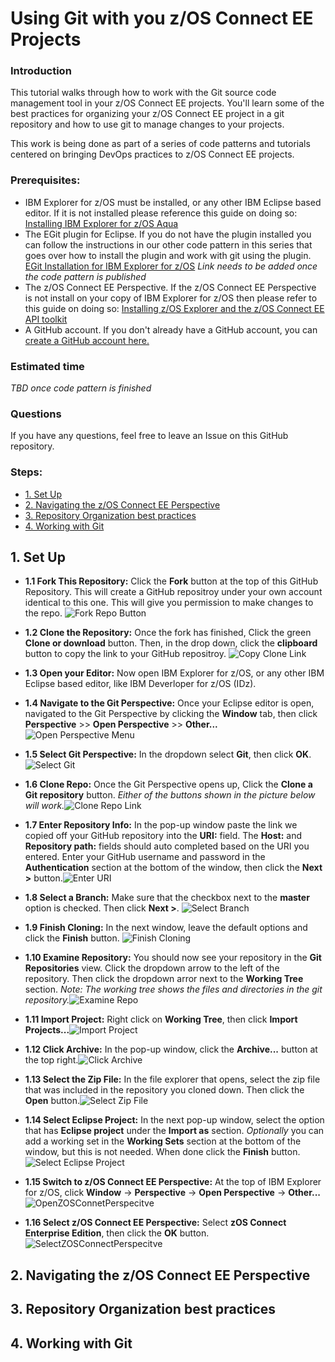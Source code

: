 # Using Git with you z/OS Connect EE Projects <!-- omit in toc -->

### Introduction

This tutorial walks through how to work with the Git source code management tool in your z/OS Connect EE projects. You'll learn some of the best practices for organizing your z/OS Connect EE project in a git repository and how to use git to manage changes to your projects.

This work is being done as part of a series of code patterns and tutorials centered on bringing DevOps practices to z/OS Connect EE projects.

### Prerequisites:

- IBM Explorer for z/OS must be installed, or any other IBM Eclipse based editor. If it is not installed please reference this guide on doing so: [Installing IBM Explorer for z/OS Aqua](https://www.ibm.com/support/knowledgecenter/en/SSBDYH_3.2/com.ibm.zexpl.install.client.doc/topics/install20.html)
- The EGit plugin for Eclipse. If you do not have the plugin installed you can follow the instructions in our other code pattern in this series that goes over how to install the plugin and work with git using the plugin. [EGit Installation for IBM Explorer for z/OS]() _Link needs to be added once the code pattern is published_
- The z/OS Connect EE Perspective. If the z/OS Connect EE Perspective is not install on your copy of IBM Explorer for z/OS then please refer to this guide on doing so: [Installing z/OS Explorer and the z/OS Connect EE API toolkit](https://www.ibm.com/support/knowledgecenter/SS4SVW_beta/installing/install_explorer.html)
- A GitHub account. If you don't already have a GitHub account, you can [create a GitHub account here.](https://github.com/join)

### Estimated time

_TBD once code pattern is finished_

### Questions

If you have any questions, feel free to leave an Issue on this GitHub repository.

### Steps: <!-- omit in toc -->

- [1. Set Up](#1-set-up)
- [2. Navigating the z/OS Connect EE Perspective](#2-navigating-the-zos-connect-ee-perspective)
- [3. Repository Organization best practices](#3-repository-organization-best-practices)
- [4. Working with Git](#4-working-with-git)

## 1. Set Up

- **1.1 Fork This Repository:** Click the **Fork** button at the top of this GitHub Repository. This will create a GitHub repositroy under your own account identical to this one. This will give you permission to make changes to the repo.
  ![Fork Repo Button](docs/images/1.1-ForkRepo.png)

- **1.2 Clone the Repository:** Once the fork has finished, Click the green **Clone or download** button. Then, in the drop down, click the **clipboard** button to copy the link to your GitHub repositroy.
  ![Copy Clone Link](docs/images/1.2-CopyCloneLink.png)

- **1.3 Open your Editor:** Now open IBM Explorer for z/OS, or any other IBM Eclipse based editor, like IBM Deverloper for z/OS (IDz).
- **1.4 Navigate to the Git Perspective:** Once your Eclipse editor is open, navigated to the Git Perspective by clicking the **Window** tab, then click **Perspective** >> **Open Perspective** >> **Other...**
  ![Open Perspective Menu](docs/images/1.4-OpenPerspectiveMenu.png)

- **1.5 Select Git Perspective:** In the dropdown select **Git**, then click **OK**. ![Select Git](docs/images/1.5-SelectGit.png)
- **1.6 Clone Repo:** Once the Git Perspective opens up, Click the **Clone a Git repository** button. _Either of the buttons shown in the picture below will work._![Clone Repo Link](docs/images/1.6-CloneRepoLink.png)
- **1.7 Enter Repository Info:** In the pop-up window paste the link we copied off your GitHub repository into the **URI:** field. The **Host:** and **Repository path:** fields should auto completed based on the URI you entered. Enter your GitHub username and password in the **Authentication** section at the bottom of the window, then click the **Next >** button.![Enter URI](docs/images/1.7-EnterURI.png)
- **1.8 Select a Branch:** Make sure that the checkbox next to the **master** option is checked. Then click **Next >**. ![Select Branch](docs/images/1.8-SelectBranch.png)
- **1.9 Finish Cloning:** In the next window, leave the default options and click the **Finish** button. ![Finish Cloning](docs/images/1.9-FinishCloning.png)
- **1.10 Examine Repository:** You should now see your repository in the **Git Repositories** view. Click the dropdown arrow to the left of the repository. Then click the dropdown arror next to the **Working Tree** section. _Note: The working tree shows the files and directories in the git repository._![Examine Repo](docs/images/1.10-ExamineRepo.png)
- **1.11 Import Project:** Right click on **Working Tree**, then click **Import Projects...**![Import Project](docs/images/1.11-ImportProject.png)
- **1.12 Click Archive:** In the pop-up window, click the **Archive...** button at the top right.![Click Archive](docs/images/1.12-ClickArchive.png)
- **1.13 Select the Zip File:** In the file explorer that opens, select the zip file that was included in the repository you cloned down. Then click the **Open** button.![Select Zip File](docs/images/1.13-SelectZipFile.png)
- **1.14 Select Eclipse Project:** In the next pop-up window, select the option that has **Eclipse project** under the **Import as** section. _Optionally_ you can add a working set in the **Working Sets** section at the bottom of the window, but this is not needed. When done click the **Finish** button. ![Select Eclipse Project](docs/images/1.14-SelectEclipseProject.png)
- **1.15 Switch to z/OS Connect EE Perspective:** At the top of IBM Explorer for z/OS, click **Window** -> **Perspective** -> **Open Perspective** -> **Other...**![OpenZOSConnetPerspecitve](docs/images/1.15-OpenZOSConnectPerspective.png)
- **1.16 Select z/OS Connect EE Perspective:** Select **zOS Connect Enterprise Edition**, then click the **OK** button. ![SelectZOSConnectPerspecitve](docs/images/1.16-SelectZOSConnectPerspective.png)

## 2. Navigating the z/OS Connect EE Perspective

## 3. Repository Organization best practices

## 4. Working with Git
